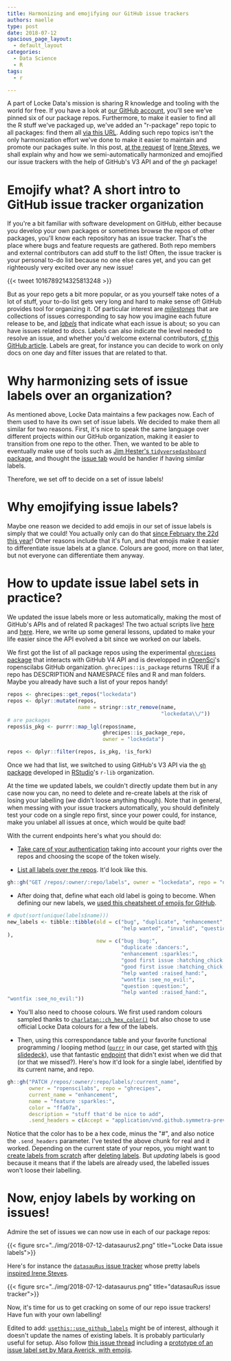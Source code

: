 ```yaml
---
title: Harmonizing and emojifying our GitHub issue trackers
authors: maelle
type: post
date: 2018-07-12
spacious_page_layout:
  - default_layout
categories:
  - Data Science
  - R
tags:
  - r

---
```


A part of Locke Data's mission is sharing R knowledge and tooling with the world for free. If you have a look at [our GitHub account](https://github.com/lockedata/), you'll see we've pinned six of our package repos. Furthermore, to make it easier to find all the R stuff we've packaged up, we've added an "r-package" repo topic to all packages: find them all [via this URL](https://github.com/search?q=topic%3Ar-package+org%3Alockedata+fork%3Atrue). Adding such repo topics isn't the only harmonization effort we've done to make it easier to maintain and promote our packages suite. In this post, [at the request](https://twitter.com/i_steves/status/1017111900893696003) of [Irene Steves](https://github.com/isteves), we shall explain why and how we semi-automatically harmonized and emojified our issue trackers with the help of GitHub's V3 API and of the `gh` package!

Emojify what? A short intro to GitHub issue tracker organization
=================================================================

If you're a bit familiar with software development on GitHub, either because you develop your own packages or sometimes browse the repos of other packages, you'll know each repository has an issue tracker. That's the place where bugs and feature requests are gathered. Both repo members and external contributors can add stuff to the list! Often, the issue tracker is your personal to-do list because no one else cares yet, and you can get righteously very excited over any new issue!

{{< tweet 1016789214325813248  >}}

But as your repo gets a bit more popular, or as you yourself take notes of a lot of stuff, your to-do list gets very long and hard to make sense of! GitHub provides tool for organizing it. Of particular interest are [_milestones_](https://help.github.com/articles/about-milestones/) that are collections of issues corresponding to say how you imagine each future release to be, and [_labels_](https://help.github.com/articles/about-labels/) that indicate what each issue is about; so you can have issues related to _docs_. Labels can also indicate the level needed to resolve an issue, and whether you'd welcome external contributors, [cf this GitHub article](https://help.github.com/articles/helping-new-contributors-find-your-project-with-labels/). Labels are great, for instance you can decide to work on only docs on one day and filter issues that are related to that.

Why harmonizing sets of issue labels over an organization?
==========================================================

As mentioned above, Locke Data maintains a few packages now. Each of them used to have its own set of issue labels. We decided to make them all similar for two reasons. First, it's nice to speak the same language over different projects within our GitHub organization, making it easier to transition from one repo to the other. Then, we wanted to be able to eventually make use of tools such as [Jim Hester's `tidyversedashboard` package](https://github.com/jimhester/tidyversedashboard), and thought the [issue tab](https://connect.rstudioservices.com/jimhester/tidyverse_dashboard/tidyverse_dashboard.html#open-issues) would be handier if having similar labels.

Therefore, we set off to decide on a set of issue labels!

Why emojifying issue labels?
============================

Maybe one reason we decided to add emojis in our set of issue labels is simply that we could! You actually only can do that [since February the 22d this year](https://blog.github.com/2018-02-22-label-improvements-emoji-descriptions-and-more/)! Other reasons include that it's fun, and that emojis make it easier to differentiate issue labels at a glance. Colours are good, more on that later, but not everyone can differentiate them anyway. 

How to update issue label sets in practice?
===========================================

We updated the issue labels more or less automatically, making the most of GitHub's APIs and of related R packages! The two actual scripts live [here](https://github.com/lockedata/lockedev/blob/master/inst/legacy_code/harmonize_labels.R) and [here](https://github.com/lockedata/lockedev/blob/master/inst/legacy_code/brand_labels.R). Here, we write up some general lessons, updated to make your life easier since the API evolved a bit since we worked on our labels.

We first got the list of all package repos using the experimental [`ghrecipes` package](https://github.com/ropenscilabs/ghrecipes) that interacts with GitHub V4 API and is developped in [rOpenSci](https://ropensci.org/)'s ropenscilabs GitHub organization. `ghrecipes::is_package` returns TRUE if a repo has DESCRIPTION and NAMESPACE files and R and man folders. Maybe you already have such a list of your repos handy!

```r
repos <- ghrecipes::get_repos("lockedata")
repos <- dplyr::mutate(repos, 
                       name = stringr::str_remove(name,
                                                  "lockedata\\/"))
# are packages
repos$is_pkg <- purrr::map_lgl(repos$name,
                               ghrecipes::is_package_repo,
                               owner = "lockedata")

repos <- dplyr::filter(repos, is_pkg, !is_fork)

```

Once we had that list, we switched to using GitHub's V3 API via the [`gh` package](https://github.com/r-lib/gh) developed in [RStudio](https://www.rstudio.com/)'s `r-lib` organization.

At the time we updated labels, we couldn't directly update them but in any case now you can, no need to delete and re-create labels at the risk of losing your labelling (_we_ didn't loose anything though). Note that in general, when messing with your issue trackers automatically, you should definitely test your code on a single repo first, since your power could, for instance, make you unlabel all issues at once, which would be quite bad!

With the current endpoints here's what you should do:

* [Take care of your authentication](http://happygitwithr.com/github-pat.html#how-do-you-authenticate-yourself) taking into account your rights over the repos and choosing the scope of the token wisely.

* [List all labels over the repos](https://developer.github.com/v3/issues/labels/#list-all-labels-for-this-repository). It'd look like this.

```r
gh::gh("GET /repos/:owner/:repo/labels", owner = "lockedata", repo = "optiRum")
```

* After doing that, define what each old label is going to become. When defining our new labels, we [used this cheatsheet of emojis for GitHub](https://www.webpagefx.com/tools/emoji-cheat-sheet/).

```r
# dput(sort(unique(labels$name)))
new_labels <- tibble::tibble(old = c("bug", "duplicate", "enhancement", "first-timers-only", "good first issue", 
                                     "help wanted", "invalid", "question", "up-for-grabs", "wontfix"
),
                             new = c("bug :bug:",
                                     "duplicate :dancers:",
                                     "enhancement :sparkles:",
                                     "good first issue :hatching_chick:",
                                     "good first issue :hatching_chick:",
                                     "help wanted :raised_hand:",
                                     "wontfix :see_no_evil:",
                                     "question :question:",
                                     "help wanted :raised_hand:",
"wontfix :see_no_evil:"))
```

* You'll also need to choose colours. We first used random colours sampled thanks to [`charlatan::ch_hex_color()`](https://github.com/ropensci/charlatan) but also chose to use official Locke Data colours for a few of the labels.

* Then, using this correspondance table and your favorite functional programming / looping method ([`purrr`](https://github.com/tidyverse/purrr) in our case, get started with [this slidedeck](https://github.com/jenniferthompson/RLadiesIntroToPurrr)), use that fantastic [endpoint](https://developer.github.com/v3/issues/labels/#update-a-label) that didn't exist when we did that (or that we missed?). Here's how it'd look for a single label, identified by its current name, and repo.

```r
gh::gh("PATCH /repos/:owner/:repo/labels/:current_name",
       owner = "ropenscilabs", repo = "ghrecipes",
       current_name = "enhancement",
       name = "feature :sparkles:",
       color = "ffa07a",
       description = "stuff that'd be nice to add",
       .send_headers = c(Accept = "application/vnd.github.symmetra-preview+json"))
```

Notice that the color has to be a hex code, minus the "#", and also notice the `.send_headers` parameter. I've tested the above chunk for real and it worked. Depending on the current state of your repos, you might want to [create labels from scratch](https://developer.github.com/v3/issues/labels/#create-a-label) after [deleting labels](https://developer.github.com/v3/issues/labels/#delete-a-label). But _updating_ labels is good because it means that if the labels are already used, the labelled issues won't loose their labelling.

Now, enjoy labels by working on issues!
========================================

Admire the set of issues we can now use in each of our package repos:

{{< figure src="../img/2018-07-12-datasaurus2.png" title="Locke Data issue labels">}} 

Here's for instance the [`datasauRus` issue tracker](https://github.com/lockedata/datasauRus/issues) whose pretty labels [inspired Irene Steves](https://twitter.com/i_steves/status/1017095491824373761).

{{< figure src="../img/2018-07-12-datasaurus.png" title="datasauRus issue tracker">}} 

Now, it's time for us to get cracking on some of our repo issue trackers! Have fun with your own labelling!

Edited to add: [`usethis::use_github_labels`](http://usethis.r-lib.org/reference/use_github_labels.html) might be of interest, although it doesn't update the names of existing labels. It is probably particularly useful for setup. Also follow [this issue thread](https://github.com/r-lib/usethis/issues/290) including a [prototype of an issue label set by Mara Averick, with emojis](https://github.com/r-lib/usethis/issues/290#issuecomment-368983746).
